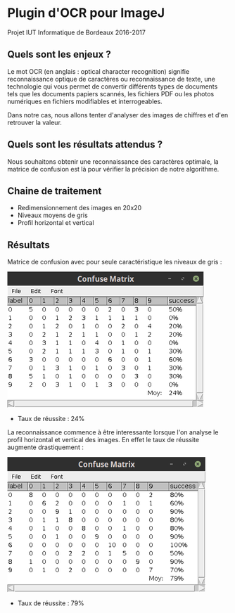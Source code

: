 # Plugin d'OCR pour ImageJ

Projet IUT Informatique de Bordeaux 2016-2017

## Quels sont les enjeux ?
Le mot OCR (en anglais : optical character recognition) signifie reconnaissance optique de caractères ou reconnaissance de texte, une technologie qui vous permet de convertir différents types de documents tels que les documents papiers scannés, les fichiers PDF ou les photos numériques en fichiers modifiables et interrogeables.

Dans notre cas, nous allons tenter d'analyser des images de chiffres et d'en retrouver la valeur.

## Quels sont les résultats attendus ?
Nous souhaitons obtenir une reconnaissance des caractères optimale, la matrice de confusion est là pour vérifier la précision de notre algorithme.

## Chaine de traitement
* Redimensionnement des images en 20x20
* Niveaux moyens de gris
* Profil horizontal et vertical
## Résultats
Matrice de confusion avec pour seule caractéristique les niveaux de gris :

![result1](https://github.com/ShellCode33/OCR-Project/raw/master/screenshots/result1.png)

* Taux de réussite : 24%

La reconnaissance commence à être interessante lorsque l'on analyse le profil horizontal et vertical des images. En effet le taux de réussite augmente drastiquement :

![result2](https://github.com/ShellCode33/OCR-Project/raw/master/screenshots/result2.png)

* Taux de réussite : 79%